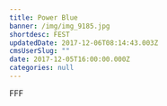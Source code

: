 ```yaml
---
title: Power Blue
banner: /img/img_9185.jpg
shortdesc: FEST
updatedDate: 2017-12-06T08:14:43.003Z
cmsUserSlug: ""
date: 2017-12-05T16:00:00.000Z
categories: null
---
```


FFF